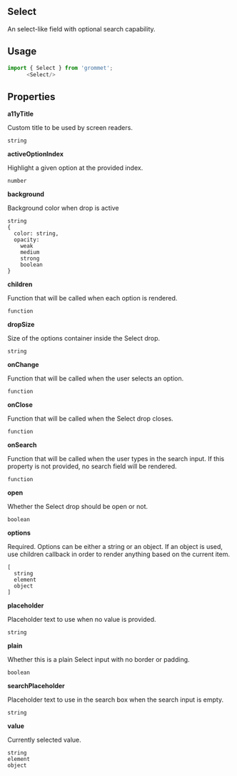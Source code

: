 ## Select
An select-like field with optional search capability.

## Usage

```javascript
import { Select } from 'grommet';
      <Select/>
```

## Properties

**a11yTitle**

Custom title to be used by screen readers.

```
string
```

**activeOptionIndex**

Highlight a given option at the provided index.

```
number
```

**background**

Background color when drop is active

```
string
{
  color: string,
  opacity: 
    weak
    medium
    strong
    boolean
}
```

**children**

Function that will be called when each option is rendered.

```
function
```

**dropSize**

Size of the options container inside the Select drop.

```
string
```

**onChange**

Function that will be called when the user selects an option.

```
function
```

**onClose**

Function that will be called when the Select drop closes.

```
function
```

**onSearch**

Function that will be called when the user types in the search input.
      If this property is not provided, no search field will be rendered.

```
function
```

**open**

Whether the Select drop should be open or not.

```
boolean
```

**options**

Required. Options can be either a string or an object. If an object is used, use children callback
      in order to render anything based on the current item.

```
[
  string
  element
  object
]
```

**placeholder**

Placeholder text to use when no value is provided.

```
string
```

**plain**

Whether this is a plain Select input with no border or padding.

```
boolean
```

**searchPlaceholder**

Placeholder text to use in the search box when the search input is empty.

```
string
```

**value**

Currently selected value.

```
string
element
object
```
  